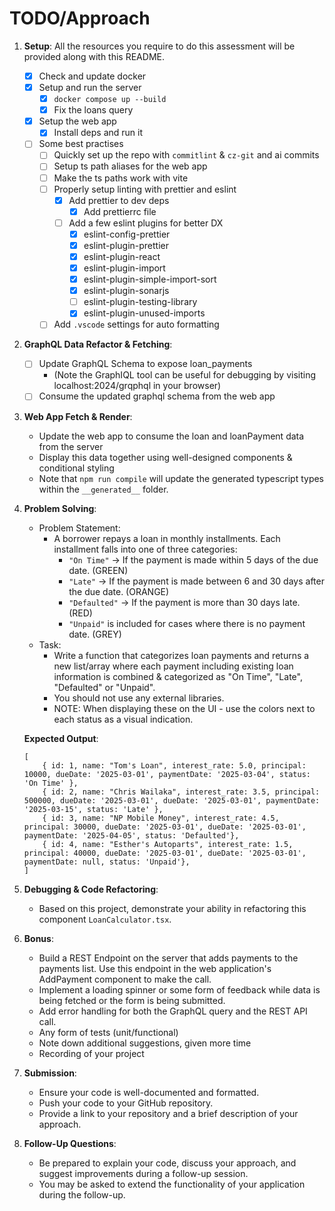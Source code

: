 # TODO/Approach

1. **Setup**: All the resources you require to do this assessment will be provided along with this README.
   - [x] Check and update docker
   - [x] Setup and run the server
     - [x] `docker compose up --build`
     - [x] Fix the loans query
   - [x] Setup the web app
     - [x] Install deps and run it
   - [ ] Some best practises
     - [ ] Quickly set up the repo with `commitlint` & `cz-git` and ai commits
     - [ ] Setup ts path aliases for the web app
     - [ ] Make the ts paths work with vite
     - [ ] Properly setup linting with prettier and eslint
       - [x] Add prettier to dev deps
         - [x] Add prettierrc file
       - [ ] Add a few eslint plugins for better DX
         - [x] eslint-config-prettier
         - [x] eslint-plugin-prettier
         - [x] eslint-plugin-react
         - [x] eslint-plugin-import
         - [x] eslint-plugin-simple-import-sort
         - [x] eslint-plugin-sonarjs
         - [ ] eslint-plugin-testing-library
         - [x] eslint-plugin-unused-imports
     - [ ] Add `.vscode` settings for auto formatting

2. **GraphQL Data Refactor & Fetching**:
   - [ ] Update GraphQL Schema to expose loan_payments
     - (Note the GraphIQL tool can be useful for debugging by visiting localhost:2024/grqphql in your browser)
   - [ ] Consume the updated graphql schema from the web app

3. **Web App Fetch & Render**:
   - Update the web app to consume the loan and loanPayment data from the server
   - Display this data together using well-designed components & conditional styling
   - Note that `npm run compile` will update the generated typescript types within the `__generated__` folder.

4. **Problem Solving**:

    - Problem Statement:
        - A borrower repays a loan in monthly installments. Each installment falls into one of three categories:
            - `"On Time"` → If the payment is made within 5 days of the due date. (GREEN)
            - `"Late"` → If the payment is made between 6 and 30 days after the due date. (ORANGE)
            - `"Defaulted"` → If the payment is more than 30 days late. (RED)
            - `"Unpaid"` is included for cases where there is no payment date. (GREY)
    - Task:
        - Write a function that categorizes loan payments and returns a new list/array where each payment including existing loan  information is combined & categorized as "On Time", "Late", "Defaulted" or "Unpaid".
        - You should not use any external libraries.
        - NOTE: When displaying these on the UI - use the colors next to each status as a visual indication.


    **Expected Output**:

    ```tsx
    [
        { id: 1, name: "Tom's Loan", interest_rate: 5.0, principal: 10000, dueDate: '2025-03-01', paymentDate: '2025-03-04', status: 'On Time' },
        { id: 2, name: "Chris Wailaka", interest_rate: 3.5, principal: 500000, dueDate: '2025-03-01', dueDate: '2025-03-01', paymentDate: '2025-03-15', status: 'Late' },
        { id: 3, name: "NP Mobile Money", interest_rate: 4.5, principal: 30000, dueDate: '2025-03-01', dueDate: '2025-03-01', paymentDate: '2025-04-05', status: 'Defaulted'},
        { id: 4, name: "Esther's Autoparts", interest_rate: 1.5, principal: 40000, dueDate: '2025-03-01', dueDate: '2025-03-01', paymentDate: null, status: 'Unpaid'},
    ]
    ```

5. **Debugging & Code Refactoring**:

    - Based on this project, demonstrate your ability in refactoring this component `LoanCalculator.tsx`.

6. **Bonus**:

   - Build a REST Endpoint on the server that adds payments to the payments list. Use this endpoint in the web application's AddPayment component to make the call.
   - Implement a loading spinner or some form of feedback while data is being fetched or the form is being submitted.
   - Add error handling for both the GraphQL query and the REST API call.
   - Any form of tests (unit/functional)
   - Note down additional suggestions, given more time
   - Recording of your project

5. **Submission**:
   - Ensure your code is well-documented and formatted.
   - Push your code to your GitHub repository.
   - Provide a link to your repository and a brief description of your approach.

6. **Follow-Up Questions**:
   - Be prepared to explain your code, discuss your approach, and suggest improvements during a follow-up session.
   - You may be asked to extend the functionality of your application during the follow-up.
